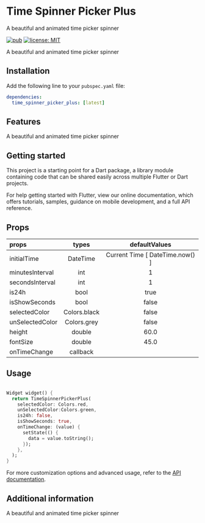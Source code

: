 # Time Spinner Picker Plus

A beautiful and animated time picker spinner

[![pub](https://img.shields.io/pub/v/time_spinner_picker_plus.svg)](https://pub.dev/packages/time_spinner_picker_plus)
[![license: MIT](https://img.shields.io/badge/license-MIT-yellow.svg)](https://opensource.org/licenses/MIT)

A beautiful and animated time picker spinner

## Installation

Add the following line to your `pubspec.yaml` file:

```yaml
dependencies:
  time_spinner_picker_plus: [latest]
```

## Features

A beautiful and animated time picker spinner

## Getting started

This project is a starting point for a Dart package, a library module containing code that can be shared easily across multiple Flutter or Dart projects.

For help getting started with Flutter, view our online documentation, which offers tutorials, samples, guidance on mobile development, and a full API reference.

## Props
| props           |    types     |          defaultValues          |
|:----------------|:------------:|:-------------------------------:|
| initialTime     |   DateTime   | Current Time [ DateTime.now() ] |
| minutesInterval |     int      |                1                |
| secondsInterval |     int      |                1                |
| is24h           |     bool     |              true               |
| isShowSeconds   |     bool     |              false              |
| selectedColor   | Colors.black |              false              |
| unSelectedColor | Colors.grey  |              false              |
| height          |    double    |              60.0               |
| fontSize        |    double    |              45.0               |
| onTimeChange    |   callback   |                                 |

## Usage
```dart

Widget widget() {
  return TimeSpinnerPickerPlus(
    selectedColor: Colors.red,
    unSelectedColor:Colors.green,
    is24h: false,
    isShowSeconds: true,
    onTimeChange: (value) {
      setState(() {
        data = value.toString();
      });
    },
  );
}
```
For more customization options and advanced usage, refer to the [API documentation](#).

## Additional information

A beautiful and animated time picker spinner